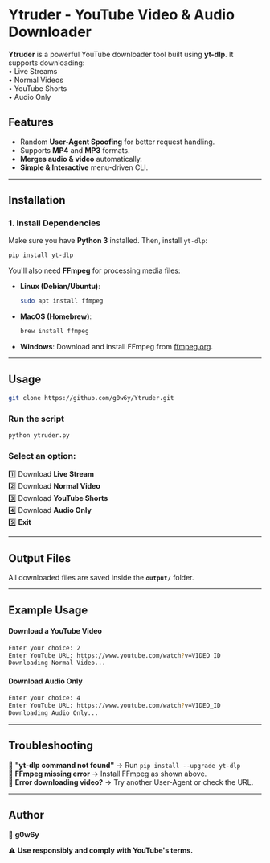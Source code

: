 
# **Ytruder - YouTube Video & Audio Downloader**  

**Ytruder** is a powerful YouTube downloader tool built using **yt-dlp**. It supports downloading:  
• Live Streams  
• Normal Videos  
• YouTube Shorts  
• Audio Only  

## **Features**  
- Random **User-Agent Spoofing** for better request handling.  
- Supports **MP4** and **MP3** formats.  
- **Merges audio & video** automatically.  
- **Simple & Interactive** menu-driven CLI.  

---

## **Installation**  

### **1. Install Dependencies**  
Make sure you have **Python 3** installed. Then, install `yt-dlp`:  

```sh
pip install yt-dlp
```

You'll also need **FFmpeg** for processing media files:  

- **Linux (Debian/Ubuntu)**:  
  ```sh
  sudo apt install ffmpeg
  ```
- **MacOS (Homebrew)**:  
  ```sh
  brew install ffmpeg
  ```
- **Windows**: Download and install FFmpeg from [ffmpeg.org](https://ffmpeg.org/download.html).  

---

## **Usage**  

```sh
git clone https://github.com/g0w6y/Ytruder.git
```

### **Run the script**  
```sh
python ytruder.py
```

### **Select an option:**  
1️⃣ Download **Live Stream**  
2️⃣ Download **Normal Video**  
3️⃣ Download **YouTube Shorts**  
4️⃣ Download **Audio Only**  
5️⃣ **Exit**  

---

## **Output Files**  
All downloaded files are saved inside the **`output/`** folder.  

---

## **Example Usage**  
#### **Download a YouTube Video**  
```sh
Enter your choice: 2  
Enter YouTube URL: https://www.youtube.com/watch?v=VIDEO_ID  
Downloading Normal Video...
```

#### **Download Audio Only**  
```sh
Enter your choice: 4  
Enter YouTube URL: https://www.youtube.com/watch?v=VIDEO_ID  
Downloading Audio Only...
```

---

## **Troubleshooting**  
🔴 **"yt-dlp command not found"** → Run `pip install --upgrade yt-dlp`  
🔴 **FFmpeg missing error** → Install FFmpeg as shown above.  
🔴 **Error downloading video?** → Try another User-Agent or check the URL.  

---

## **Author**  
👤 **g0w6y**  

⚠️ **Use responsibly and comply with YouTube's terms.**  
